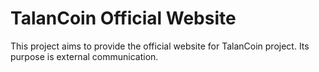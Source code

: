 # TalanCoin Official Website
This project aims to provide the official website for TalanCoin project.
Its purpose is external communication.